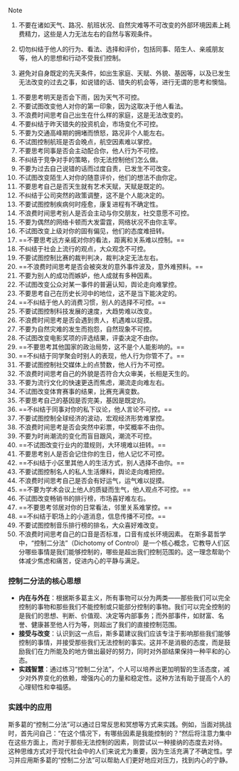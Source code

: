 > [!NOTE]
> 1. 不要在诸如天气、路况、航班状况、自然灾难等不可改变的外部环境因素上耗费精力，这些是人力无法左右的自然与客观条件。
> 
> 1. 切勿纠结于他人的行为、看法、选择和评价，包括同事、陌生人、亲戚朋友等，他人的思想和行动不受我们控制。
> 
> 1. 避免对自身既定的先天条件，如出生家庭、天赋、外貌、基因等，以及已发生无法改变的过去之事，如说错的话、错失的机会等，进行无谓的思考和懊恼。
1. 不要思考明天是否会下雨，因为天气不可控。
2. 不要试图改变他人对你的第一印象，因为这取决于他人看法。
3. 不浪费时间思考自己出生在什么样的家庭，这是无法改变的。
4. 不要纠结于昨天错失的投资机会，市场变化不可控。
5. 不要为交通高峰期的拥堵而愤怒，路况非个人能左右。
6. 不试图控制航班是否会晚点，航空因素难以掌控。
7. 不要思考同事是否会主动配合你，他人行为不可控。
8. 不纠结于竞争对手的策略，你无法控制他们怎么做。
9. 不要为过去自己说错的话而过度自责，已发生不可改变。
10. 不试图改变陌生人对你的随意评价，他们的想法不由你定。
11. 不要思考自己是否天生就有艺术天赋，天赋是既定的。
12. 不纠结于公司突然的政策调整，这不是个人能决定的。
13. 不要试图控制疾病何时痊愈，康复进程有不确定性。
14. 不浪费时间思考别人是否会主动与你交朋友，社交意愿不可控。
15. 不要为偶然的网络卡顿而大发雷霆，网络状况不由你主宰。
16. 不试图改变上级对你的固有偏见，他们的态度难扭转。
17. ==不要思考远方亲戚对你的看法，距离和关系难以控制。==
18. 不纠结于社会上流行的观点，大众观念不可控。
19. 不要试图控制比赛的裁判判决，裁判决定无法左右。
20. ==不浪费时间思考是否会被突发的意外事件波及，意外难预料。==
21. 不要为别人的成功而嫉妒，他人成就有多种因素。
22. 不试图改变公众对某一事件的普遍认知，舆论走向难掌控。
23. 不要思考自己在历史长河中的地位，这不是当下能决定的。
24. ==不纠结于他人的消费习惯，别人的选择不可控。==
25. 不要试图控制科技发展的速度，大趋势难以改变。
26. 不浪费时间思考是否会遇到贵人，机遇难以捉摸。
27. 不要为自然灾难的发生而抱怨，自然现象不可控。
28. 不试图改变电影奖项的评选结果，评委决定不由你。
29. ==不要思考其他国家的政治局势，这不是个人能影响的。==
30. ==不纠结于同学聚会时别人的表现，他人行为你管不了。==
31. 不要试图控制社交媒体上的点赞数，他人行为不可控。
32. 不浪费时间思考自己的外貌是否符合大众审美，长相是天生的。
33. 不要为流行文化的快速更迭而焦虑，潮流走向难左右。
34. 不试图改变体育赛事的结果，比赛充满变数。
35. 不要思考自己的基因是否完美，基因是既定的。
36. ==不纠结于同事对你的私下议论，他人言论不可控。==
37. 不要试图控制全球经济的波动，宏观经济形势难掌控。
38. 不浪费时间思考是否会突然中彩票，中奖概率不由你。
39. 不要为时尚潮流的变化而盲目跟风，潮流不可控。
40. ==不试图改变行业内的潜规则，大环境难以扭转。==
41. 不要思考别人是否会记住你的生日，他人记忆不可控。
42. ==不纠结于小区里其他人的生活方式，别人选择不由你。==
43. 不要试图控制名人的私人生活爆料，舆论走向难把控。
44. 不浪费时间思考自己是否会有好运气，运气难以捉摸。
45. ==不要为学术会议上他人的质疑而生气，他人观点不可控。==
46. 不试图改变畅销书的排行榜，市场喜好难左右。
47. ==不要思考邻居对你的日常看法，邻里关系难掌控。==
48. ==不纠结于职场上的小道消息，信息传播不可控。==
49. 不要试图控制音乐排行榜的排名，大众喜好难改变。
50. 不浪费时间思考自己的口音是否标准，口音有成长环境因素。
在斯多葛哲学中，“控制二分法”（Dichotomy of Control）是一个核心概念，它教导人们区分哪些事情是我们能够控制的，哪些是超出我们控制范围的。这一理念帮助个体减少焦虑和痛苦，促进内心的平静与满足。
### 控制二分法的核心思想
- **内在与外在**：根据斯多葛主义，所有事物可以分为两类——那些我们可以完全控制的事物和那些我们不能控制或只能部分控制的事物。我们可以完全控制的是我们的思想、判断、价值观、决定等内部事务；而外部事件，如财富、名誉、健康甚至他人行为等，则超出了我们的直接控制范围。
- **接受与改变**：认识到这一点后，斯多葛建议我们应该专注于影响那些我们能够控制的事情，并接受那些我们无法控制的事实。这并不是消极的态度，而是鼓励我们在力所能及的地方做出最好的努力，同时对外部结果保持一种平和的心态。
- **实践智慧**：通过练习“控制二分法”，个人可以培养出更加明智的生活态度，减少对外界变化的依赖，增强内心的力量和稳定性。这种方法有助于提高个人的心理韧性和幸福感。
### 实践中的应用
斯多葛的“控制二分法”可以通过日常反思和冥想等方式来实践。例如，当面对挑战时，首先问自己：“在这个情况下，有哪些因素是我能控制的？”然后将注意力集中在这些方面上，而对于那些无法控制的因素，则尝试以一种接纳的态度去对待。
这种思维方式对于现代社会中的人们来说尤为重要，因为生活充满了不确定性。学习并应用斯多葛的“控制二分法”可以帮助人们更好地应对压力，找到内心的宁静。